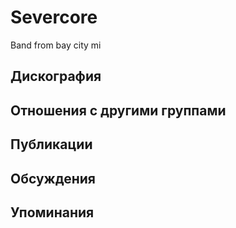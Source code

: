 # Severcore

Band from bay city mi

## Дискография


## Отношения с другими группами


## Публикации


## Обсуждения


## Упоминания

